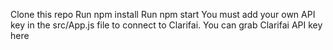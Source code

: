 Clone this repo
Run npm install
Run npm start
You must add your own API key in the src/App.js file to connect to Clarifai.
You can grab Clarifai API key here
